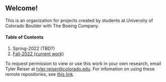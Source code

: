 ## Welcome! 
This is an organization for projects created by students at University of Colorado Boulder with The Boeing Company.

#### Table of Contents
1. Spring-2022 (TBD?) 
2. [Fall-2022 (current work)](https://github.com/CU-Boeing-Projects/Fall-2022)

To request permission to view or use this work in your own research, email Tyler Reiser at tyler.reiser@colorado.edu. For infomation on using these remote repositories, see [this link]().